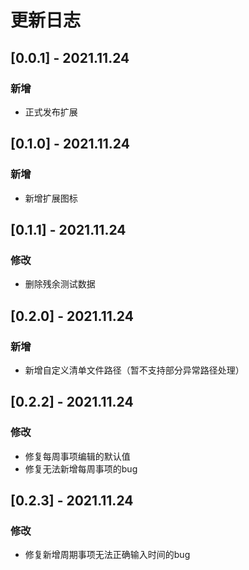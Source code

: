 # 更新日志

## [0.0.1] - 2021.11.24

### 新增

- 正式发布扩展

## [0.1.0] - 2021.11.24

### 新增

- 新增扩展图标

## [0.1.1] - 2021.11.24

### 修改

- 删除残余测试数据

## [0.2.0] - 2021.11.24

### 新增

- 新增自定义清单文件路径（暂不支持部分异常路径处理）

## [0.2.2] - 2021.11.24

### 修改

- 修复每周事项编辑的默认值
- 修复无法新增每周事项的bug

## [0.2.3] - 2021.11.24

### 修改

- 修复新增周期事项无法正确输入时间的bug

<!-- 
# 模板

## [版本号] - 更新日期

### 新增

### 修改

### 移除
-->